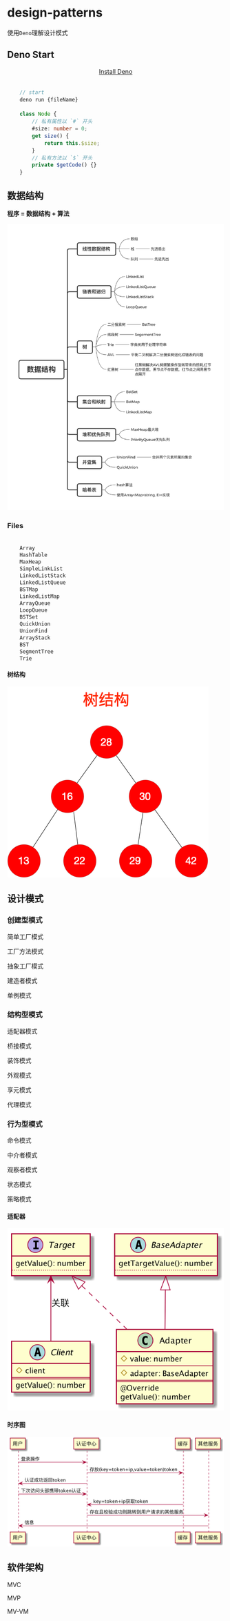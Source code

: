 # design-patterns

使用`Deno`理解设计模式

## Deno Start

<p align="center">
  <a href="https://deno.land/">Install Deno</a>
</p>

```typescript

    // start
    deno run {fileName}

    class Node {
        // 私有属性以 `#` 开头
        #size: number = 0;
        get size() {
            return this.$size;
        }
        // 私有方法以 `$` 开头
        private $getCode() {}
    }

```

## 数据结构

**程序 = 数据结构 + 算法**

<img src="_static/data-structure.png" alt="data-structure">

### Files

```shell script
    
    Array
    HashTable
    MaxHeap
    SimpleLinkList
    LinkedListStack
    LinkedListQueue
    BSTMap
    LinkedListMap
    ArrayQueue
    LoopQueue
    BSTSet
    QuickUnion
    UnionFind
    ArrayStack
    BST
    SegmentTree
    Trie

```

#### 树结构

<img src="_static/bst_tree.png" alt="bst_tree">

## 设计模式

### 创建型模式

简单工厂模式

工厂方法模式

抽象工厂模式

建造者模式

单例模式

### 结构型模式

适配器模式

桥接模式

装饰模式

外观模式

享元模式

代理模式

### 行为型模式

命令模式

中介者模式

观察者模式

状态模式

策略模式

#### 适配器
<img src="_static/Adapter.png" alt="Adapter">

#### 时序图
<img src="_static/UserCenter.png" alt="UserCenter">

## 软件架构

MVC

MVP

MV-VM


[Demo]: https://deno.land/

